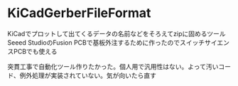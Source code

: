# KiCadGerberFileFormat
KiCadでプロットして出てくるデータの名前などをそろえてzipに固めるツール
Seeed StudioのFusion PCBで基板外注するために作ったのでスイッチサイエンスPCBでも使える 

突貫工事で自動化ツール作りたかった。個人用で汎用性はない。よって汚いコード、例外処理が実装されていない。気が向いたら直す
